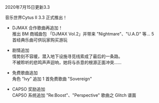 2020年7月15日更新3.3  
   
音乐世界Cytus II 3.3 正式推出！  
  
- DJMAX 合作歌曲再追加！  
推出 BM 商城曲包 「DJMAX Vol.2」并带来 "Nightmare"、"U.A.D" 等... 5 首经典乐曲可供玩家购买游玩  
  
- 剧情追加  
情势刻不容缓，潜入地下设施寻觅线索成了最后的一条路。  
不被聆听的悲鸣声声迴响，她将与杀意的根源正面冲突……  
  
- 免费歌曲追加  
角色 ”Ivy”  追加 1 首免费歌曲 "Sovereign"  
  
- CAPSO 奖励追加  
CAPSO 系统追加 "Re:Boost"、"Perspective" 歌曲之 Glitch 谱面    